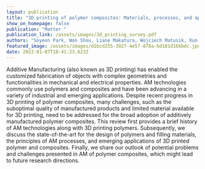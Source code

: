 ```yaml
---
layout: publication
title: "3D printing of polymer composites: Materials, processes, and applications"
show_on_homepage: false
publication: "Matter "
publication_link: /assets/images/3d_printing_survey.pdf
authors: "Soyeon Park, Wan Shou, Liane Makatura, Wojciech Matusik, Kun (Kelvin) Fu "
featured_image: /assets/images/d1bcd255-3927-4e57-878a-bd181d166bdc.jpeg
date: 2022-01-07T18:41:23.623Z
---
```

[](https://www.sciencedirect.com/topics/materials-science/three-dimensional-printing "Learn more about Additive manufacturing from ScienceDirect's AI-generated Topic Pages")Additive Manufacturing (also known as 3D printing) has enabled the customized fabrication of objects with complex geometries and functionalities in mechanical and electrical properties. AM technologies commonly use polymers and composites and have been advancing in a variety of industrial and emerging applications. Despite recent progress in 3D printing of polymer composites, many challenges, such as the suboptimal quality of manufactured products and limited material available for 3D printing, need to be addressed for the broad adoption of additively manufactured polymer composites. This review first provides a brief history of AM technologies along with 3D printing polymers. Subsequently, we discuss the state-of-the-art for the design of polymers and filling materials, the principles of AM processes, and emerging applications of 3D printed polymer and composites. Finally, we share our outlook of potential problems and challenges presented in AM of polymer composites, which might lead to future research directions.